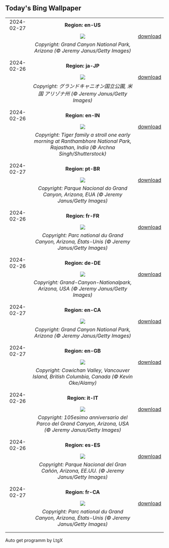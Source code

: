 ## Today's Bing Wallpaper
|      |      |      |
| :----: | :----: | :----: |
|2024-02-27|**Region: en-US**||
||![](https://www.bing.com/th?id=OHR.GrandCanyonWinter_EN-US3010552047_UHD.jpg&pid=hp&w=1152&h=648&rs=1&c=4)| [download](https://www.bing.com/th?id=OHR.GrandCanyonWinter_EN-US3010552047_UHD.jpg)|
||*Copyright: Grand Canyon National Park, Arizona (© Jeremy Janus/Getty Images)*
||
|||
|2024-02-26|**Region: ja-JP**||
||![](https://www.bing.com/th?id=OHR.GrandCanyonWinter_JA-JP9819536991_UHD.jpg&pid=hp&w=1152&h=648&rs=1&c=4)| [download](https://www.bing.com/th?id=OHR.GrandCanyonWinter_JA-JP9819536991_UHD.jpg)|
||*Copyright: グランドキャニオン国立公園, 米国 アリゾナ州 (© Jeremy Janus/Getty Images)*
||
|||
|2024-02-26|**Region: en-IN**||
||![](https://www.bing.com/th?id=OHR.TigerMom_EN-IN2824299934_UHD.jpg&pid=hp&w=1152&h=648&rs=1&c=4)| [download](https://www.bing.com/th?id=OHR.TigerMom_EN-IN2824299934_UHD.jpg)|
||*Copyright: Tiger family a stroll one early morning at Ranthambhore National Park, Rajasthan, India (© Archna Singh/Shutterstock)*
||
|||
|2024-02-27|**Region: pt-BR**||
||![](https://www.bing.com/th?id=OHR.GrandCanyonWinter_PT-BR0593676326_UHD.jpg&pid=hp&w=1152&h=648&rs=1&c=4)| [download](https://www.bing.com/th?id=OHR.GrandCanyonWinter_PT-BR0593676326_UHD.jpg)|
||*Copyright: Parque Nacional do Grand Canyon, Arizona, EUA (© Jeremy Janus/Getty Images)*
||
|||
|2024-02-26|**Region: fr-FR**||
||![](https://www.bing.com/th?id=OHR.GrandCanyonWinter_FR-FR2711943454_UHD.jpg&pid=hp&w=1152&h=648&rs=1&c=4)| [download](https://www.bing.com/th?id=OHR.GrandCanyonWinter_FR-FR2711943454_UHD.jpg)|
||*Copyright: Parc national du Grand Canyon, Arizona, États-Unis (© Jeremy Janus/Getty Images)*
||
|||
|2024-02-26|**Region: de-DE**||
||![](https://www.bing.com/th?id=OHR.GrandCanyonWinter_DE-DE6805018652_UHD.jpg&pid=hp&w=1152&h=648&rs=1&c=4)| [download](https://www.bing.com/th?id=OHR.GrandCanyonWinter_DE-DE6805018652_UHD.jpg)|
||*Copyright: Grand-Canyon-Nationalpark, Arizona, USA (© Jeremy Janus/Getty Images)*
||
|||
|2024-02-27|**Region: en-CA**||
||![](https://www.bing.com/th?id=OHR.GrandCanyonWinter_EN-CA4125464970_UHD.jpg&pid=hp&w=1152&h=648&rs=1&c=4)| [download](https://www.bing.com/th?id=OHR.GrandCanyonWinter_EN-CA4125464970_UHD.jpg)|
||*Copyright: Grand Canyon National Park, Arizona (© Jeremy Janus/Getty Images)*
||
|||
|2024-02-27|**Region: en-GB**||
||![](https://www.bing.com/th?id=OHR.MtPrevostDuncan_EN-GB2658572541_UHD.jpg&pid=hp&w=1152&h=648&rs=1&c=4)| [download](https://www.bing.com/th?id=OHR.MtPrevostDuncan_EN-GB2658572541_UHD.jpg)|
||*Copyright: Cowichan Valley, Vancouver Island, British Columbia, Canada (© Kevin Oke/Alamy)*
||
|||
|2024-02-26|**Region: it-IT**||
||![](https://www.bing.com/th?id=OHR.GrandCanyonWinter_IT-IT9629342558_UHD.jpg&pid=hp&w=1152&h=648&rs=1&c=4)| [download](https://www.bing.com/th?id=OHR.GrandCanyonWinter_IT-IT9629342558_UHD.jpg)|
||*Copyright: 105esimo anniversario del Parco del Grand Canyon, Arizona, USA (© Jeremy Janus/Getty Images)*
||
|||
|2024-02-26|**Region: es-ES**||
||![](https://www.bing.com/th?id=OHR.GrandCanyonWinter_ES-ES1684306340_UHD.jpg&pid=hp&w=1152&h=648&rs=1&c=4)| [download](https://www.bing.com/th?id=OHR.GrandCanyonWinter_ES-ES1684306340_UHD.jpg)|
||*Copyright: Parque Nacional del Gran Cañón, Arizona, EE.UU. (© Jeremy Janus/Getty Images)*
||
|||
|2024-02-27|**Region: fr-CA**||
||![](https://www.bing.com/th?id=OHR.GrandCanyonWinter_FR-CA9977236278_UHD.jpg&pid=hp&w=1152&h=648&rs=1&c=4)| [download](https://www.bing.com/th?id=OHR.GrandCanyonWinter_FR-CA9977236278_UHD.jpg)|
||*Copyright: Parc national du Grand Canyon, Arizona, États-Unis (© Jeremy Janus/Getty Images)*
||
|||

Auto get programm by LtgX
